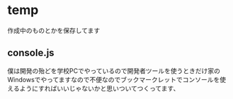 # temp
作成中のものとかを保存してます

## console.js
僕は開発の殆どを学校PCでやっているので開発者ツールを使うときだけ家のWindowsでやってますなので不便なのでブックマークレットでコンソールを使えるようにすればいいじゃないかと思いついてつくってます、
